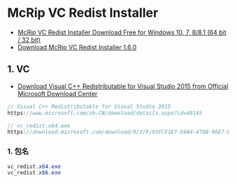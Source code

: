 # McRip VC Redist Installer

- [McRip VC Redist Installer Download Free for Windows 10, 7, 8/8.1 (64 bit / 32 bit)](https://softfamous.com/mcrip-vc-redist-installer/)
- [Download McRip VC Redist Installer 1.6.0](https://www.softpedia.com/get/System/System-Miscellaneous/VC-Redist-Installer.shtml)

## 1. VC

- [Download Visual C++ Redistributable for Visual Studio 2015 from Official Microsoft Download Center](https://www.microsoft.com/en-us/download/details.aspx?id=48145)

```c#
// Visual C++ Redistributable for Visual Studio 2015
https://www.microsoft.com/zh-CN/download/details.aspx?id=48145

// vc_redist.x64.exe
https://download.microsoft.com/download/9/3/F/93FCF1E7-E6A4-478B-96E7-D4B285925B00/vc_redist.x64.exe

```

### 1. 包名

```c#
vc_redist.x64.exe
vc_redist.x86.exe
```
